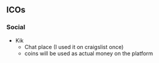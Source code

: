 ## ICOs 

### Social
* Kik 
	* Chat place (I used it on craigslist once)
	* coins will be used as actual money on the platform

